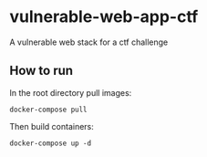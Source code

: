 # vulnerable-web-app-ctf
A vulnerable web stack for a ctf challenge

## How to run
In the root directory pull images:
```
docker-compose pull
```
Then build containers:
```
docker-compose up -d
```
